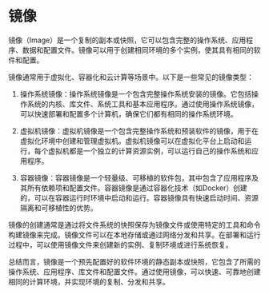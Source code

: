 # 镜像
镜像（Image）是一个复制的副本或快照，它可以包含完整的操作系统、应用程序、数据和配置文件。镜像可以用于创建相同环境的多个实例，使其具有相同的软件和配置。

镜像通常用于虚拟化、容器化和云计算等场景中。以下是一些常见的镜像类型：

1. 操作系统镜像：操作系统镜像是一个包含完整操作系统安装的镜像。它包括操作系统的内核、库文件、系统工具和基本应用程序。通过使用操作系统镜像，可以快速部署和配置多个计算机，确保它们都有相同的操作系统环境。

2. 虚拟机镜像：虚拟机镜像是一个包含完整操作系统和预装软件的镜像，用于在虚拟化环境中创建和管理虚拟机。虚拟机镜像可以在虚拟化平台上启动和运行，每个虚拟机都是一个独立的计算资源实例，可以运行自己的操作系统和应用程序。

3. 容器镜像：容器镜像是一个轻量级、可移植的软件包，其中包含了应用程序及其所有依赖项和配置文件。容器镜像是通过容器化技术（如Docker）创建的，可以在容器运行时环境中启动和运行。容器镜像具有快速启动时间、资源隔离和可移植性的优势。

镜像的创建通常是通过将文件系统的快照保存为镜像文件或使用特定的工具和命令构建镜像来完成。镜像文件可以在本地存储或通过网络分发和共享。在部署和运行过程中，可以使用镜像文件来创建新的实例、复制环境或进行系统恢复。

总结而言，镜像是一个预先配置好的软件环境的静态副本或快照，它包含了所需的操作系统、应用程序、库文件和配置文件。通过使用镜像，可以快速、可靠地创建相同的计算环境，并实现环境的复制、分发和共享。
